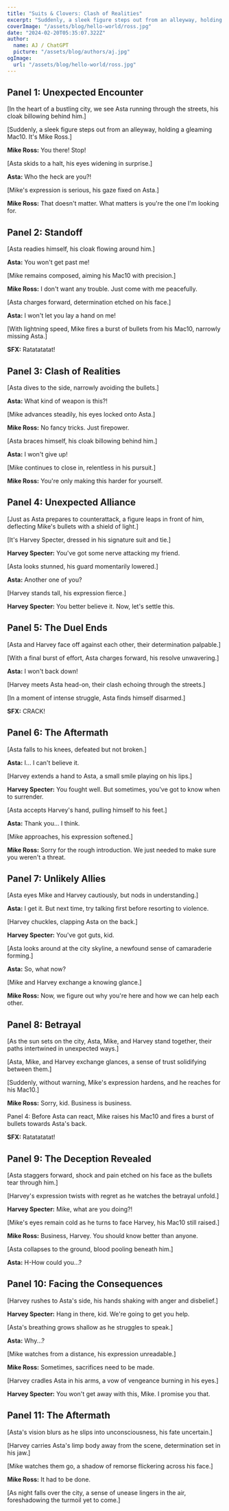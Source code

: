 ```yaml
---
title: "Suits & Clovers: Clash of Realities"
excerpt: "Suddenly, a sleek figure steps out from an alleyway, holding a gleaming Mac10. It's Mike Ross."
coverImage: "/assets/blog/hello-world/ross.jpg"
date: "2024-02-20T05:35:07.322Z"
author:
  name: AJ / ChatGPT
  picture: "/assets/blog/authors/aj.jpg"
ogImage:
  url: "/assets/blog/hello-world/ross.jpg"
---
```


## Panel 1: Unexpected Encounter

[In the heart of a bustling city, we see Asta running through the streets, his cloak billowing behind him.]

[Suddenly, a sleek figure steps out from an alleyway, holding a gleaming Mac10. It's Mike Ross.]

**Mike Ross:** You there! Stop!

[Asta skids to a halt, his eyes widening in surprise.]

**Asta:** Who the heck are you?!

[Mike's expression is serious, his gaze fixed on Asta.]

**Mike Ross:** That doesn't matter. What matters is you're the one I'm looking for.

## Panel 2: Standoff

[Asta readies himself, his cloak flowing around him.]

**Asta:** You won't get past me!

[Mike remains composed, aiming his Mac10 with precision.]

**Mike Ross:** I don't want any trouble. Just come with me peacefully.

[Asta charges forward, determination etched on his face.]

**Asta:** I won't let you lay a hand on me!

[With lightning speed, Mike fires a burst of bullets from his Mac10, narrowly missing Asta.]

**SFX:** Ratatatatat!

## Panel 3: Clash of Realities

[Asta dives to the side, narrowly avoiding the bullets.]

**Asta:** What kind of weapon is this?!

[Mike advances steadily, his eyes locked onto Asta.]

**Mike Ross:** No fancy tricks. Just firepower.

[Asta braces himself, his cloak billowing behind him.]

**Asta:** I won't give up!

[Mike continues to close in, relentless in his pursuit.]

**Mike Ross:** You're only making this harder for yourself.

## Panel 4: Unexpected Alliance

[Just as Asta prepares to counterattack, a figure leaps in front of him, deflecting Mike's bullets with a shield of light.]

[It's Harvey Specter, dressed in his signature suit and tie.]

**Harvey Specter:** You've got some nerve attacking my friend.

[Asta looks stunned, his guard momentarily lowered.]

**Asta:** Another one of you?

[Harvey stands tall, his expression fierce.]

**Harvey Specter:** You better believe it. Now, let's settle this.

## Panel 5: The Duel Ends

[Asta and Harvey face off against each other, their determination palpable.]

[With a final burst of effort, Asta charges forward, his resolve unwavering.]

**Asta:** I won't back down!

[Harvey meets Asta head-on, their clash echoing through the streets.]

[In a moment of intense struggle, Asta finds himself disarmed.]

**SFX:** CRACK!

## Panel 6: The Aftermath

[Asta falls to his knees, defeated but not broken.]

**Asta:** I... I can't believe it.

[Harvey extends a hand to Asta, a small smile playing on his lips.]

**Harvey Specter:** You fought well. But sometimes, you've got to know when to surrender.

[Asta accepts Harvey's hand, pulling himself to his feet.]

**Asta:** Thank you... I think.

[Mike approaches, his expression softened.]

**Mike Ross:** Sorry for the rough introduction. We just needed to make sure you weren't a threat.

## Panel 7: Unlikely Allies

[Asta eyes Mike and Harvey cautiously, but nods in understanding.]

**Asta:** I get it. But next time, try talking first before resorting to violence.

[Harvey chuckles, clapping Asta on the back.]

**Harvey Specter:** You've got guts, kid.

[Asta looks around at the city skyline, a newfound sense of camaraderie forming.]

**Asta:** So, what now?

[Mike and Harvey exchange a knowing glance.]

**Mike Ross:** Now, we figure out why you're here and how we can help each other.

## Panel 8: Betrayal

[As the sun sets on the city, Asta, Mike, and Harvey stand together, their paths intertwined in unexpected ways.]

[Asta, Mike, and Harvey exchange glances, a sense of trust solidifying between them.]

[Suddenly, without warning, Mike's expression hardens, and he reaches for his Mac10.]

**Mike Ross:** Sorry, kid. Business is business.

Panel 4: Before Asta can react, Mike raises his Mac10 and fires a burst of bullets towards Asta's back.

**SFX:** Ratatatatat!

## Panel 9: The Deception Revealed

[Asta staggers forward, shock and pain etched on his face as the bullets tear through him.]

[Harvey's expression twists with regret as he watches the betrayal unfold.]

**Harvey Specter:** Mike, what are you doing?!

[Mike's eyes remain cold as he turns to face Harvey, his Mac10 still raised.]

**Mike Ross:** Business, Harvey. You should know better than anyone.

[Asta collapses to the ground, blood pooling beneath him.]

**Asta:** H-How could you...?

## Panel 10: Facing the Consequences

[Harvey rushes to Asta's side, his hands shaking with anger and disbelief.]

**Harvey Specter:** Hang in there, kid. We're going to get you help.

[Asta's breathing grows shallow as he struggles to speak.]

**Asta:** Why...?

[Mike watches from a distance, his expression unreadable.]

**Mike Ross:** Sometimes, sacrifices need to be made.

[Harvey cradles Asta in his arms, a vow of vengeance burning in his eyes.]

**Harvey Specter:** You won't get away with this, Mike. I promise you that.

## Panel 11: The Aftermath

[Asta's vision blurs as he slips into unconsciousness, his fate uncertain.]

[Harvey carries Asta's limp body away from the scene, determination set in his jaw.]

[Mike watches them go, a shadow of remorse flickering across his face.]

**Mike Ross:** It had to be done.

[As night falls over the city, a sense of unease lingers in the air, foreshadowing the turmoil yet to come.]